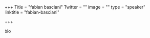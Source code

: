 +++
Title = "fabian basciani"
Twitter = ""
image = ""
type = "speaker"
linktitle = "fabian-basciani"

+++

bio
